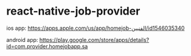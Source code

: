 # react-native-job-provider


ios app: https://apps.apple.com/us/app/homejob-الفنيين/id1546035340

android app: https://play.google.com/store/apps/details?id=com.provider.homejobapp.sa

